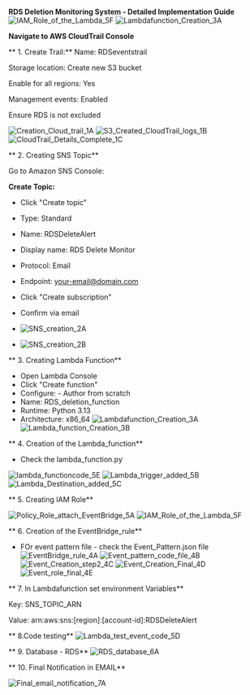 **RDS Deletion Monitoring System - Detailed Implementation Guide**
![IAM_Role_of_the_Lambda_5F](https://github.com/user-attachments/assets/f77e48f0-c23a-47f0-8770-e5cf1f0542b2)
![Lambdafunction_Creation_3A](https://github.com/user-attachments/assets/c3966dd1-a563-4ec6-afc9-9fc828a7a093)

**Navigate to AWS CloudTrail Console**

** 1. Create Trail:**
Name: RDSeventstrail

Storage location: Create new S3 bucket

Enable for all regions: Yes

Management events: Enabled

Ensure RDS is not excluded

![Creation_Cloud_trail_1A](https://github.com/user-attachments/assets/f6edc8b1-327e-4b47-b127-cac343c6f99f)
![S3_Created_CloudTrail_logs_1B](https://github.com/user-attachments/assets/94928514-0876-47cc-8cc5-00ac8c8997cf)
![CloudTrail_Details_Complete_1C](https://github.com/user-attachments/assets/7c7c9795-fa9f-405c-b35f-7908b1cb22b0)


** 2. Creating SNS Topic**

Go to Amazon SNS Console:

**Create Topic:**

- Click "Create topic"
- Type: Standard
- Name: RDSDeleteAlert
- Display name: RDS Delete Monitor

- Protocol: Email
- Endpoint: your-email@domain.com
- Click "Create subscription"
- Confirm via email
- ![SNS_creation_2A](https://github.com/user-attachments/assets/cd44dd74-0154-4300-9016-883e611d1832)
- ![SNS_creation_2B](https://github.com/user-attachments/assets/25fd5453-6e06-4d76-a734-a0fb4a95daea)

** 3. Creating Lambda Function**

- Open Lambda Console
- Click "Create function"
- Configure:  - Author from scratch
- Name: RDS_deletion_function
- Runtime: Python 3.13
- Architecture: x86_64
![Lambdafunction_Creation_3A](https://github.com/user-attachments/assets/faca6f22-49a5-4cae-86d7-96457b2c7e3e)
![Lambda_function_Creation_3B](https://github.com/user-attachments/assets/c71a8c9e-ee7e-47c2-a2f3-0021f5a82c39)

** 4. Creation of the Lambda_function** 

- Check the lambda_function.py

![lambda_functioncode_5E](https://github.com/user-attachments/assets/e066fcb5-8278-4105-a259-472083ce7b93)
![Lambda_trigger_added_5B](https://github.com/user-attachments/assets/6a51745b-b454-4d33-b971-cff404237596)
![Lambda_Destination_added_5C](https://github.com/user-attachments/assets/3de0d1b5-6631-49ad-8f58-0308fc1bc95b)


** 5. Creating IAM Role**

![Policy_Role_attach_EventBridge_5A](https://github.com/user-attachments/assets/2d2eeec4-9bf7-4170-99fe-255788cd6f5b)
![IAM_Role_of_the_Lambda_5F](https://github.com/user-attachments/assets/7966f14d-4111-4403-ba43-9ffff1990adc)

** 6. Creation of the EventBridge_rule**

- FOr event pattern file - check the Event_Pattern.json file 
![EventBridge_rule_4A](https://github.com/user-attachments/assets/602d5796-4991-41ae-af42-8fde3875dd16)
![Event_pattern_code_file_4B](https://github.com/user-attachments/assets/028ea3bb-832d-4557-8d01-72bc90cc4b13)
![Event_Creation_step2_4C](https://github.com/user-attachments/assets/0556b4c8-fe80-46f5-9f5e-61918411b292)
![Event_Creation_Final_4D](https://github.com/user-attachments/assets/3c2561bd-f41a-48f4-b218-798ad642fc5d)
![Event_role_final_4E](https://github.com/user-attachments/assets/0f7ba1e4-9ea6-4837-bf14-e6db3846742e)

** 7. In Lambdafunction set environment Variables**

Key: SNS_TOPIC_ARN

Value: arn:aws:sns:[region]:[account-id]:RDSDeleteAlert

** 8.Code testing**
![Lambda_test_event_code_5D](https://github.com/user-attachments/assets/bd1a8306-0afb-47d7-8254-9513474e33dc)


** 9. Database - RDS**
![RDS_database_6A](https://github.com/user-attachments/assets/79a88ef1-a9ec-4631-88e2-81fb44df9ea2)

** 10. Final Notification in EMAIL**

![Final_email_notification_7A](https://github.com/user-attachments/assets/1dfb040a-0131-4f1e-80bc-2a68b4af97e0)
